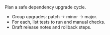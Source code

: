 Plan a safe dependency upgrade cycle.
- Group upgrades: patch → minor → major.
- For each, list tests to run and manual checks.
- Draft release notes and rollback steps.
